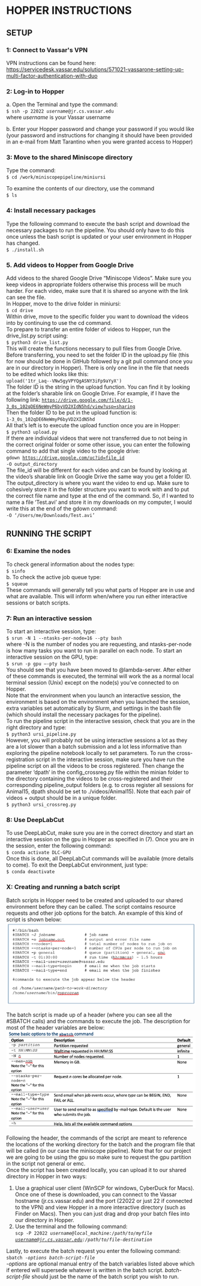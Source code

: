 # HOPPER INSTRUCTIONS

## SETUP

### 1: Connect to Vassar's VPN
VPN instructions can be found here: https://servicedesk.vassar.edu/solutions/571021-vassarone-setting-up-multi-factor-authentication-with-duo

### 2: Log-in to Hopper
a.	Open the Terminal and type the command:  
<code>$ ssh -p 22022 *username*@jr.cs.vassar.edu</code>  
where *username* is your Vassar username 
  
b.	Enter your Hopper password and change your password if you would like (your password and instructions for changing it should have been provided in an e-mail from Matt Tarantino when you were granted access to Hopper)

### 3: Move to the shared Miniscope directory
Type the command:  
<code>$ cd /work/miniscopepipeline/miniursi</code> 
  
To examine the contents of our directory, use the command  
<code>$ ls</code> 

### 4: Install necessary packages
Type the following command to execute the bash script and download the necessary packages to run the pipeline. You should only have to do this once unless the bash script is updated or your user environment in Hopper has changed.  
<code>$ ./install.sh</code> 

### 5. Add videos to Hopper from Google Drive
Add videos to the shared Google Drive “Miniscope Videos”. Make sure you keep videos in appropriate folders otherwise this process will be much harder. For each video, make sure that it is shared so anyone with the link can see the file.  
In Hopper, move to the drive folder in miniursi:  
<code>$ cd drive</code>  
Within drive, move to the specific folder you want to download the videos into by continuing to use the cd command.  
To prepare to transfer an entire folder of videos to Hopper, run the drive_list.py script using:  
<code>$ python3 drive_list.py</code>  
This will create the functions necessary to pull files from Google Drive. Before transferring, you need to set the folder ID in the upload.py file (this for now should be done in GitHub followed by a git pull command once you are in our directory in Hopper). There is only one line in the file that needs to be edited which looks like this:  
<code>upload('1tr_Laq--VNw5gyVPYQgASNY3iFp9aYyX')</code>  
The folder ID is the string in the upload function. You can find it by looking at the folder’s sharable link on Google Drive. For example, if I have the following link:
<code>https://drive.google.com/file/d/1-3_0s_102qDE6NeWmyP6byVD2XIdN5hd/view?usp=sharing</code>  
Then the folder ID to be put in the upload function is:  
<code>1-3_0s_102qDE6NeWmyP6byVD2XIdN5hd</code>  
All that’s left is to execute the upload function once you are in Hopper:  
<code>$ python3 upload.py</code>  
If there are individual videos that were not transferred due to not being in the correct original folder or some other issue, you can enter the following command to add that single video to the google drive:  
<code>gdown https://drive.google.com/uc?id=file_id -O output_directory</code>  
The file_id will be different for each video and can be found by looking at the video’s sharable link on Google Drive the same way you get a folder ID. The output_directory is where you want the video to end up. Make sure to cohesively store it in the folder structure you want to work with and to put the correct file name and type at the end of the command. So, if I wanted to name a file ‘Test.avi’ and store it in my downloads on my computer, I would write this at the end of the gdown command:  
<code>-O ‘/Users/me/Downloads/Test.avi’</code>

## RUNNING THE SCRIPT

### 6: Examine the nodes
To check general information about the nodes type:  
<code>$ sinfo</code>  
b.	To check the active job queue type:  
<code>$ squeue</code>  
These commands will generally tell you what parts of Hopper are in use and what are available. This will inform when/where you run either interactive sessions or batch scripts. 

### 7: Run an interactive session
To start an interactive session, type:  
<code>$ srun -N 1 --ntasks-per-node=16 --pty bash</code>  
where -N is the number of nodes you are requesting, and ntasks-per-node is how many tasks you want to run in parallel on each node. To start an interactive session on the GPU, type:  
<code>$ srun -p gpu –-pty bash</code>  
You should see that you have been moved to @lambda-server. After either of these commands is executed, the terminal will work the as a normal local terminal session (Unix) except on the node(s) you’ve connected to on Hopper.  
Note that the environment when you launch an interactive session, the environment is based on the environment when you launched the session, extra variables set automatically by Slurm, and settings in the bash file (which should install the necessary packages for the pipeline).   
To run the pipeline script in the interactive session, check that you are in the right directory and type:  
<code>$ python3 ursi_pipeline.py</code>  
However, you will probably not be using interactive sessions a lot as they are a lot slower than a batch submission and a lot less informative than exploring the pipeline notebook locally to set parameters. To run the cross-registration script in the interactive session, make sure you have run the pipeline script on all the videos to be cross registered. Then change the parameter ‘dpath’ in the config_crossreg.py file within the minian folder to the directory containing the videos to be cross-registered and their corresponding pipeline_output folders (e.g. to cross register all sessions for Animal15, dpath should be set to ./videos/Animal15). Note that each pair of videos + output should be in a unique folder.  
<code>$ python3 ursi_crossreg.py</code>

### 8: Use DeepLabCut
To use DeepLabCut, make sure you are in the correct directory and start an interactive session on the gpu in Hopper as specified in (7). Once you are in the session, enter the following command:  
<code>$ conda activate DLC-GPU</code>  
Once this is done, all DeepLabCut commands will be available (more details to come). To exit the DeepLabCut environment, just type:  
<code>$ conda deactivate</code>  

### X: Creating and running a batch script
Batch scripts in Hopper need to be created and uploaded to our shared environment before they can be called. The script contains resource requests and other job options for the batch. An example of this kind of script is shown below:  
![batch1](/supplemental_images/batch1.png "Batch1")  
  
The batch script is made up of a header (where you can see all the #SBATCH calls) and the commands to execute the job. The description for most of the header variables are below:  
![batch2](/supplemental_images/batch2.png "Batch2")  
  
Following the header, the commands of the script are meant to reference the locations of the working directory for the batch and the program file that will be called (in our case the miniscope pipeline). Note that for our project we are going to be using the gpu so make sure to request the gpu partition in the script not general or emc.  
Once the script has been created locally, you can upload it to our shared directory in Hopper in two ways:  
1.	Use a graphical user client (WinSCP for windows, CyberDuck for Macs). Once one of these is downloaded, you can connect to the Vassar hostname (jr.cs.vassar.edu) and the port (22022 or just 22 if connected to the VPN) and view Hopper in a more interactive directory (such as Finder on Macs). Then you can just drag and drop your batch files into our directory in Hopper.  
2.  Use the terminal and the following command:  
<code>scp -P 22022 *username@local_machine:/path/to/myfile* *username@jr.cs.vassar.edu:/path/to/file-destination*</code>  
  
Lastly, to execute the batch request you enter the following command:  
<code>sbatch -*options* *batch-script-file*</code>  
*-options* are optional manual entry of the batch variables listed above which if entered will supersede whatever is written in the batch script. *batch-script-file* should just be the name of the batch script you wish to run. 

